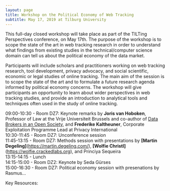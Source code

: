 ```yaml
---
layout: page
title: Workshop on the Political Economy of Web Tracking
subtitle: May 17, 2019 at Tilburg University
---
```


This full-day closed workshop will take place as part of the TILTing Perspectives conference, on May 17th. The purpose of the workshop is to scope the state of the art in web tracking research in order to understand what findings from existing studies in the technical/computer science domain can tell us about the political economy of the data market.

Participants will include scholars and practitioners working on web tracking research, tool development, privacy advocacy, and social scientific, economic or legal studies of online tracking. The main aim of the session is to scope the state of the art and to formulate a future research agenda informed by political economy concerns. The workshop will give participants an opportunity to learn about wider perspectives in web tracking studies, and provide an introduction to analytical tools and techniques often used in the study of online tracking.

09:00-10:30 - Room DZ7: Keynote remarks by **Joris van Hoboken**, Professor of Law at the Vrije Universiteit Brussels and co-author of [Data Brokers in an Open Society](https://www.opensocietyfoundations.org/reports/data-brokers-open-society), and **Frederike Kaltheuner**, 
Corporate Exploitation Programme Lead at Privacy International    
10:30-11:45 - Room DZ7: Unconference session  
11:45-13:15 - Room DZ7: Methods session with presentations by **[Martin Degeling]**(https://martin.degeling.com/), **[Wolfie Christl]**(https://wolfie.crackedlabs.org), and Princiya Sequeira   
13:15-14:15 - Lunch  
14:15-15:00 - Room DZ2: Keynote by Seda Gürses  
15:00-16:30 - Room DZ7: Political economy session with presenations by Rasmus...  

Key Resources:
